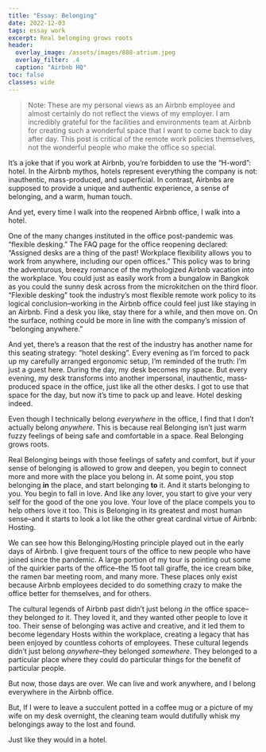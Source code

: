 ```yaml
---
title: "Essay: Belonging"
date: 2022-12-03
tags: essay work
excerpt: Real belonging grows roots
header:
  overlay_image: /assets/images/888-atrium.jpeg
  overlay_filter: .4
  caption: "Airbnb HQ"
toc: false
classes: wide
---
```


> Note: These are my personal views as an Airbnb employee and almost certainly do not reflect the views of my employer.
I am incredibly grateful for the facilities and environments team at Airbnb for creating such a wonderful
space that I want to come back to day after day. This post is critical of the remote work policies themselves, not the wonderful people who make the office so special.

It’s a joke that if you work at Airbnb, you’re forbidden to use the “H-word”: hotel. In the Airbnb mythos, hotels represent everything the company is not: inauthentic, mass-produced, and superficial. In contrast, Airbnbs are supposed to provide a unique and authentic experience, a sense of belonging, and a warm, human touch.

And yet, every time I walk into the reopened Airbnb office, I walk into a hotel.

One of the many changes instituted in the office post-pandemic was “flexible desking.” The FAQ page for the office reopening declared: “Assigned desks are a thing of the past! Workplace flexibility allows you to work from anywhere, including our open offices.” This policy was to bring the adventurous, breezy romance of the mythologized Airbnb vacation into the workplace. You could just as easily work from a bungalow in Bangkok as you could the sunny desk across from the microkitchen on the third floor. “Flexible desking” took the industry’s most flexible remote work policy to its logical conclusion–working in the Airbnb office could feel just like staying in an Airbnb. Find a desk you like, stay there for a while, and then move on. On the surface, nothing could be more in line with the company’s mission of “belonging anywhere.”

And yet, there’s a reason that the rest of the industry has another name for this seating strategy: “hotel desking”. Every evening as I’m forced to pack up my carefully arranged ergonomic setup, I’m reminded of the truth: I’m just a guest here. During the day, my desk becomes my space. But every evening, my desk transforms into another impersonal, inauthentic, mass-produced space in the office, just like all the other desks. I got to use that space for the day, but now it’s time to pack up and leave. Hotel desking indeed. 

Even though I technically belong _everywhere_ in the office, I find that I don’t actually belong _anywhere_. This is because real Belonging isn’t just warm fuzzy feelings of being safe and comfortable in a space. Real Belonging grows roots.

Real Belonging beings with those feelings of safety and comfort, but if your sense of belonging is allowed to grow and deepen, you begin to connect more and more with the place you belong in. At some point, you stop belonging **in** the place, and start belonging **to** it. And it starts belonging to you. You begin to fall in love. And like any lover, you start to give your very self for the good of the one you love. Your love of the place compels you to help others love it too. This is Belonging in its greatest and most human sense–and it starts to look a lot like the other great cardinal virtue of Airbnb: Hosting. 

We can see how this Belonging/Hosting principle played out in the early days of Airbnb. I give frequent tours of the office to new people who have joined since the pandemic. A large portion of my tour is pointing out some of the quirkier parts of the office–the 15 foot tall giraffe, the ice cream bike, the ramen bar meeting room, and many more. These places only exist because Airbnb employees decided to do something crazy to make the office better for themselves, and for others.

The cultural legends of Airbnb past didn’t just belong _in_ the office space–they belonged _to_ it. They loved it, and they wanted other people to love it too. Their sense of belonging was active and creative, and it led them to become legendary Hosts within the workplace, creating a legacy that has been enjoyed by countless cohorts of employees. These cultural legends didn’t just belong _anywhere_–they belonged _somewhere_. They belonged to a particular place where they could do
particular things for the benefit of particular people.

But now, those days are over. We can live and work anywhere, and I belong everywhere in the Airbnb office.

But, If I were to leave a succulent potted in a coffee mug or a picture of my wife on my desk overnight, the cleaning team would dutifully whisk my belongings away to the lost and found. 

Just like they would in a hotel.






